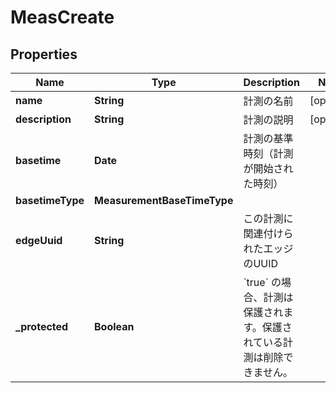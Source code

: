 

# MeasCreate


## Properties

| Name | Type | Description | Notes |
|------------ | ------------- | ------------- | -------------|
|**name** | **String** | 計測の名前 |  [optional] |
|**description** | **String** | 計測の説明 |  [optional] |
|**basetime** | **Date** | 計測の基準時刻（計測が開始された時刻） |  |
|**basetimeType** | **MeasurementBaseTimeType** |  |  |
|**edgeUuid** | **String** | この計測に関連付けられたエッジのUUID |  |
|**_protected** | **Boolean** | &#x60;true&#x60; の場合、計測は保護されます。保護されている計測は削除できません。 |  |



